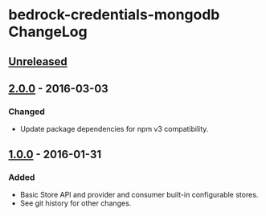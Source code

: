 # bedrock-credentials-mongodb ChangeLog

## [Unreleased]

## [2.0.0] - 2016-03-03

### Changed
- Update package dependencies for npm v3 compatibility.

## [1.0.0] - 2016-01-31

### Added
- Basic Store API and provider and consumer built-in configurable stores.
- See git history for other changes.

[Unreleased]: https://github.com/digitalbazaar/bedrock-credentials-mongodb/compare/2.0.0...HEAD
[2.0.0]: https://github.com/digitalbazaar/bedrock-credentials-mongodb/compare/1.0.0...2.0.0
[1.0.0]: https://github.com/digitalbazaar/bedrock-credentials-mongodb/compare/0.0.0...1.0.0
